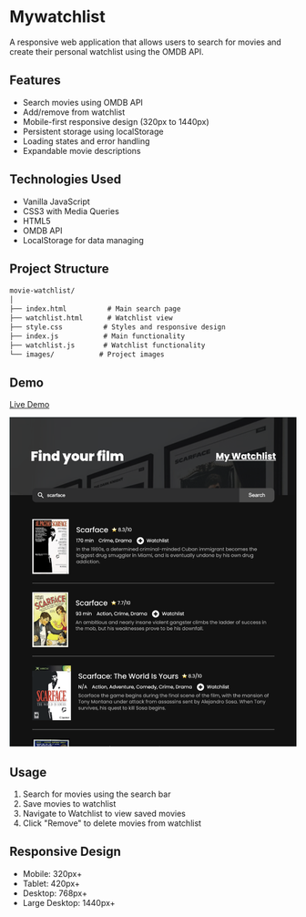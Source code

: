 # Mywatchlist

A responsive web application that allows users to search for movies and create their personal watchlist using the OMDB API.

## Features

- Search movies using OMDB API
- Add/remove from watchlist
- Mobile-first responsive design (320px to 1440px)
- Persistent storage using localStorage
- Loading states and error handling
- Expandable movie descriptions

## Technologies Used

- Vanilla JavaScript
- CSS3 with Media Queries
- HTML5
- OMDB API
- LocalStorage for data managing

## Project Structure

```
movie-watchlist/
│
├── index.html          # Main search page
├── watchlist.html      # Watchlist view
├── style.css          # Styles and responsive design
├── index.js           # Main functionality
├── watchlist.js       # Watchlist functionality
└── images/           # Project images
```

## Demo

[Live Demo](https://mywatchlistt.netlify.app/) 

![Screenshot](images/scarface.png) 

## Usage

1. Search for movies using the search bar
2. Save movies to watchlist
3. Navigate to Watchlist to view saved movies
4. Click "Remove" to delete movies from watchlist

## Responsive Design

- Mobile: 320px+
- Tablet: 420px+
- Desktop: 768px+
- Large Desktop: 1440px+


